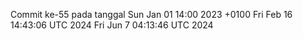 Commit ke-55 pada tanggal Sun Jan 01 14:00 2023 +0100
Fri Feb 16 14:43:06 UTC 2024
Fri Jun  7 04:13:46 UTC 2024

